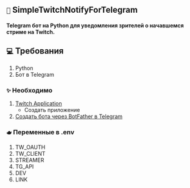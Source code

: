 ## `🔔`  SimpleTwitchNotifyForTelegram

#### Telegram бот на Python для уведомления зрителей о начавшемся стриме на Twitch. 

## `💻` Требования

1. Python
2. Бот в Telegram

### `✨` Необходимо

1. [Twitch Application](https://dev.twitch.tv/console/apps/create)
   - Создать приложение
2. [Создать бота через BotFather в Telegram](https://telegram.me/BotFather)

### `🫖` Переменные в .env
1. TW_OAUTH
2. TW_CLIENT
3. STREAMER
4. TG_API
5. DEV
6. LINK